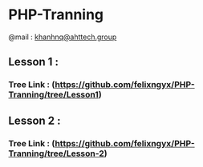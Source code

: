 # PHP-Tranning
@mail : khanhnq@ahttech.group
## Lesson 1 :
### Tree Link : (https://github.com/felixngyx/PHP-Tranning/tree/Lesson1)

## Lesson 2 : 
### Tree Link : (https://github.com/felixngyx/PHP-Tranning/tree/Lesson-2)

